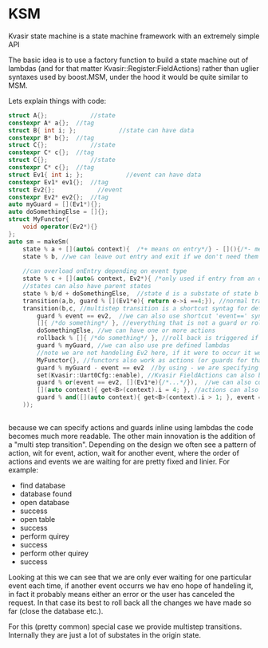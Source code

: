 # KSM
Kvasir state machine is a state machine framework with an extremely simple API

The basic idea is to use a factory function to build a state machine out of lambdas (and for that matter Kvasir::Register:FieldActions) rather than uglier syntaxes used by boost.MSM, under the hood it would be quite similar to MSM.

Lets explain things with code:

```C++
struct A{};            //state
constexpr A* a{};  //tag
struct B{ int i; };            //state can have data
constexpr B* b{};  //tag
struct C{};            //state
constexpr C* c{};  //tag
struct C{};            //state
constexpr C* c{};  //tag
struct Ev1{ int i; };            //event can have data
constexpr Ev1* ev1{};  //tag
struct Ev2{};            //event
constexpr Ev2* ev2{};  //tag
auto myGuard = [](Ev1*){};
auto doSomethingElse = []{};
struct MyFunctor{
    void operator(Ev2*){}
};
auto sm = makeSm(
    state % a + [](auto& context){  /*+ means on entry*/} - [](){/*- means on exit*/},
    state % b, //we can leave out entry and exit if we don't need them
    
    //can overload onEntry depending on event type
    state % c + [](auto& context, Ev2*){ /*only used if entry from an ev2*/} + [](auto& context, void*){ /*used in all other cases*/},
    //states can also have parent states
    state % b/d + doSomethingElse,  //state d is a substate of state b
    transition(a,b, guard % [](Ev1*e){ return e->i ==4;}), //normal transition with guard
    transition(b,c, //multistep transition is a shortcut syntag for defining a long chain of transition 
        guard % event == ev2,  //we can also use shortcut 'event==' syntax for simple guards,
        []{ /*do something*/ }, //everything that is not a guard or rollback is an action
        doSomethingElse, //we can have one or more actions
        rollback % []{ /*do something*/ }, //roll back is triggered if an event occurs which is does not fulfill the guards
        guard % myGuard, //we can also use pre defined lambdas 
        //note we are not handeling Ev2 here, if it were to occur it would trigger a rollback
        MyFunctor{}, //functors also work as actions (or guards for that matter)
        guard % myGuard - event == ev2  //by using - we are specifying that Ev2 events should be ignorred (not trigger roll back)
        set(Kvasir::Uart0Cfg::enable), //Kvasir FieldActions can also be used seamlessly
        guard % or(event == ev2, [](Ev1*e){/*...*/}),  //we can also combine guards 
        [](auto context){ get<B>(context).i = 4; }, //actions can also access all parent states
        guard % and([](auto context){ get<B>(context).i > 1; }, event == ev1), //guards can too
    ));
        
```

because we can specify actions and guards inline using lambdas the code becomes much more readable. The other main innovation is the addition of a "multi step transition". Depending on the design we often see a pattern of action, wit for event, action, wait for another event, where the order of actions and events we are waiting for are pretty fixed and linier. For example:

- find database
 - database found
- open database
 - success
- open table
 - success
- perform quirey
 - success
- perform other quirey
 - success

Looking at this we can see that we are only ever waiting for one particular event each time, if another event occurrs we hav eno hope of handeling it, in fact it probably means either an error or the user has canceled the request. In that case its best to roll back all the changes we have made so far (close the database etc.). 

For this (pretty common) special case we provide multistep transitions. Internally they are just a lot of substates in the origin state.
